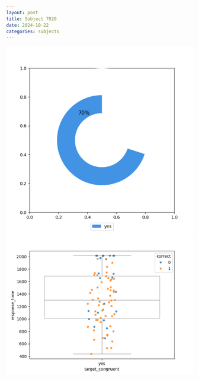 ```yaml
---
layout: post
title: Subject 7020
date: 2024-10-22
categories: subjects
---
```


![](data/7020/run-11/7020_accuracy_target_congruence.png)
![](data/7020/run-11/7020_rt_congruence.png)
